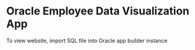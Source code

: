 # Oracle Employee Data Visualization App

To view website, import SQL file into Oracle app builder instance


